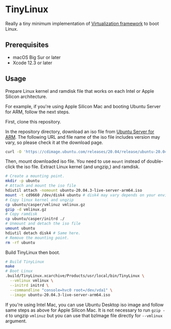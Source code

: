 TinyLinux
=========

Really a tiny minimum implementation of [Virtualization framework](https://developer.apple.com/documentation/virtualization) to boot Linux.

Prerequisites
-------------

- macOS Big Sur or later
- Xcode 12.3 or later

Usage
-----

Prepare Linux kernel and ramdisk file that works on each Intel or Apple Silicon architecture.

For example, if you're using Apple Silicon Mac and booting Ubuntu Server for ARM, follow the next steps.

First, clone this repository.

In the repository directory, download an iso file from [Ubuntu Server for ARM](https://ubuntu.com/download/server/arm). The following URL and file name of the iso file includes version may vary, so please check it at the download page.

```sh
curl -O 'https://cdimage.ubuntu.com/releases/20.04/release/ubuntu-20.04.3-live-server-arm64.iso'
```

Then, mount downloaded iso file. You need to use `mount` instead of double-click the iso file. Extract Linux kernel (and ungzip,) and ramdisk.

```sh
# Create a mounting point.
mkdir -p ubuntu
# Attach and mount the iso file
hdiutil attach -nomount ubuntu-20.04.3-live-server-arm64.iso
mount -t cd9660 /dev/disk4 ubuntu # disk4 may vary depends on your environment, see output of `hdiutil`
# Copy linux kernel and ungzip
cp ubuntu/casper/vmlinuz vmlinux.gz
gzip -d vmlinux.gz
# Copy ramdisk
cp ubuntu/casper/initrd ./
# Unmount and detach the iso file
umount ubuntu
hdiutil detach disk4 # Same here.
# Remove the mounting point.
rm -rf ubuntu
```

Build TinyLinux then boot.

```sh
# Build TinyLinux
make
# Boot Linux
.build/TinyLinux.xcarchive/Products/usr/local/bin/TinyLinux \
  --vmlinux vmlinux \
  --initrd initrd \
  --commandline "console=hvc0 root=/dev/vda1" \
  --image ubuntu-20.04.3-live-server-arm64.iso
```

If you're using Intel Mac, you can use Ubuntu Desktop iso image and follow same steps as above for Apple Silicon Mac.
It is not necessary to run `gzip -d` to ungzip `vmlinuz` but you can use that bzImage file directly for `--vmlinux` argument.
